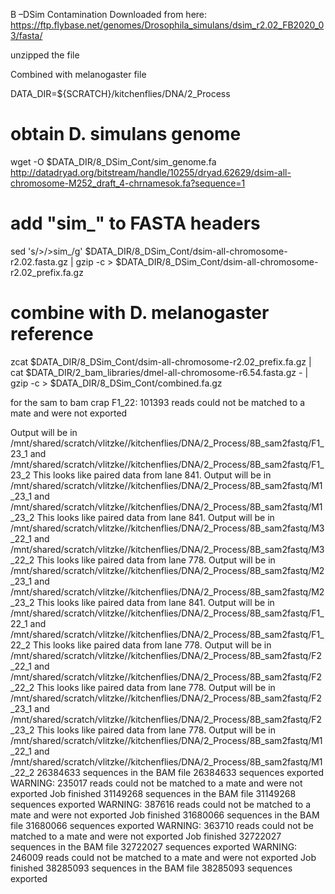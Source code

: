 B –DSim Contamination 
Downloaded from here:
https://ftp.flybase.net/genomes/Drosophila_simulans/dsim_r2.02_FB2020_03/fasta/

unzipped the file

Combined with melanogaster file


DATA_DIR=${SCRATCH}/kitchenflies/DNA/2_Process

# obtain D. simulans genome
wget -O $DATA_DIR/8_DSim_Cont/sim_genome.fa http://datadryad.org/bitstream/handle/10255/dryad.62629/dsim-all-chromosome-M252_draft_4-chrnamesok.fa?sequence=1
# add "sim_" to FASTA headers
sed 's/>/>sim_/g' $DATA_DIR/8_DSim_Cont/dsim-all-chromosome-r2.02.fasta.gz | gzip -c > $DATA_DIR/8_DSim_Cont/dsim-all-chromosome-r2.02_prefix.fa.gz
# combine with D. melanogaster reference
zcat $DATA_DIR/8_DSim_Cont/dsim-all-chromosome-r2.02_prefix.fa.gz | cat $DATA_DIR/2_bam_libraries/dmel-all-chromosome-r6.54.fasta.gz - | gzip -c > $DATA_DIR/8_DSim_Cont/combined.fa.gz


for the sam to bam crap F1_22: 101393 reads could not be matched to a mate and were not exported


Output will be in /mnt/shared/scratch/vlitzke//kitchenflies/DNA/2_Process/8B_sam2fastq/F1_23_1 and /mnt/shared/scratch/vlitzke//kitchenflies/DNA/2_Process/8B_sam2fastq/F1_23_2
This looks like paired data from lane 841.
Output will be in /mnt/shared/scratch/vlitzke//kitchenflies/DNA/2_Process/8B_sam2fastq/M1_23_1 and /mnt/shared/scratch/vlitzke//kitchenflies/DNA/2_Process/8B_sam2fastq/M1_23_2
This looks like paired data from lane 841.
Output will be in /mnt/shared/scratch/vlitzke//kitchenflies/DNA/2_Process/8B_sam2fastq/M3_22_1 and /mnt/shared/scratch/vlitzke//kitchenflies/DNA/2_Process/8B_sam2fastq/M3_22_2
This looks like paired data from lane 778.
Output will be in /mnt/shared/scratch/vlitzke//kitchenflies/DNA/2_Process/8B_sam2fastq/M2_23_1 and /mnt/shared/scratch/vlitzke//kitchenflies/DNA/2_Process/8B_sam2fastq/M2_23_2
This looks like paired data from lane 841.
Output will be in /mnt/shared/scratch/vlitzke//kitchenflies/DNA/2_Process/8B_sam2fastq/F1_22_1 and /mnt/shared/scratch/vlitzke//kitchenflies/DNA/2_Process/8B_sam2fastq/F1_22_2
This looks like paired data from lane 778.
Output will be in /mnt/shared/scratch/vlitzke//kitchenflies/DNA/2_Process/8B_sam2fastq/F2_22_1 and /mnt/shared/scratch/vlitzke//kitchenflies/DNA/2_Process/8B_sam2fastq/F2_22_2
This looks like paired data from lane 778.
Output will be in /mnt/shared/scratch/vlitzke//kitchenflies/DNA/2_Process/8B_sam2fastq/F2_23_1 and /mnt/shared/scratch/vlitzke//kitchenflies/DNA/2_Process/8B_sam2fastq/F2_23_2
This looks like paired data from lane 778.
Output will be in /mnt/shared/scratch/vlitzke//kitchenflies/DNA/2_Process/8B_sam2fastq/M1_22_1 and /mnt/shared/scratch/vlitzke//kitchenflies/DNA/2_Process/8B_sam2fastq/M1_22_2
26384633 sequences in the BAM file
26384633 sequences exported
WARNING: 235017 reads could not be matched to a mate and were not exported
Job finished
31149268 sequences in the BAM file
31149268 sequences exported
WARNING: 387616 reads could not be matched to a mate and were not exported
Job finished
31680066 sequences in the BAM file
31680066 sequences exported
WARNING: 363710 reads could not be matched to a mate and were not exported
Job finished
32722027 sequences in the BAM file
32722027 sequences exported
WARNING: 246009 reads could not be matched to a mate and were not exported
Job finished
38285093 sequences in the BAM file
38285093 sequences exported
